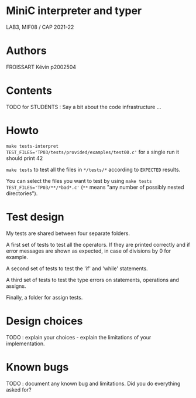 # MiniC interpreter and typer
LAB3, MIF08 / CAP 2021-22


# Authors

FROISSART Kévin p2002504

# Contents

TODO for STUDENTS : Say a bit about the code infrastructure ...

# Howto

`make tests-interpret TEST_FILES='TP03/tests/provided/examples/test00.c'` for a single run
it should print 42

`make tests` to test all the files in `*/tests/*` according to `EXPECTED` results.

You can select the files you want to test by using `make tests TEST_FILES='TP03/**/*bad*.c'` (`**` means
"any number of possibly nested directories").

# Test design 

My tests are shared between four separate folders. 

A first set of tests to test all the operators. If they are printed correctly and if error messages are shown as expected,
in case of divisions by 0 for example.

A second set of tests to test the 'if' and 'while' statements.

A third set of tests to test the type errors on statements, operations and assigns.

Finally, a folder for assign tests.

# Design choices

TODO : explain your choices - explain the limitations of your implementation.

# Known bugs

TODO : document any known bug and limitations. Did you do everything asked for?
